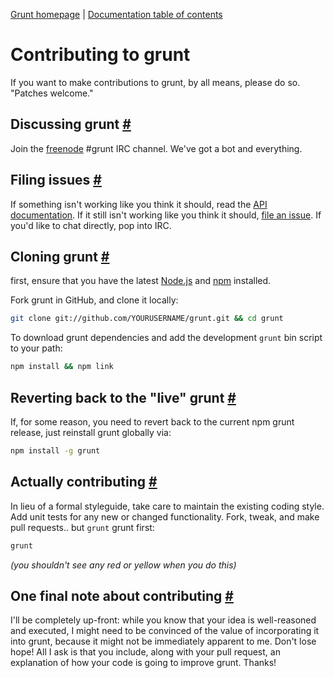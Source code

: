 [Grunt homepage](https://github.com/cowboy/grunt) | [Documentation table of contents](toc.md)

# Contributing to grunt

If you want to make contributions to grunt, by all means, please do so. "Patches welcome."

## Discussing grunt <a name="discussing-grunt" href="#discussing-grunt" title="Link to this section">#</a>

Join the [freenode](http://freenode.net/) #grunt IRC channel. We've got a bot and everything.

## Filing issues <a name="filing-issues" href="#filing-issues" title="Link to this section">#</a>

If something isn't working like you think it should, read the [API documentation](api.md). If it still isn't working like you think it should, [file an issue](https://github.com/cowboy/grunt/issues). If you'd like to chat directly, pop into IRC.

## Cloning grunt <a name="cloning-grunt" href="#cloning-grunt" title="Link to this section">#</a>

first, ensure that you have the latest [Node.js](http://nodejs.org/) and [npm](http://npmjs.org/) installed.

Fork grunt in GitHub, and clone it locally:

```bash
git clone git://github.com/YOURUSERNAME/grunt.git && cd grunt
```

To download grunt dependencies and add the development `grunt` bin script to your path:

```bash
npm install && npm link
```

## Reverting back to the "live" grunt <a name="reverting-back-to-the-live-grunt" href="#reverting-back-to-the-live-grunt" title="Link to this section">#</a>

If, for some reason, you need to revert back to the current npm grunt release, just reinstall grunt globally via:

```bash
npm install -g grunt
```

## Actually contributing <a name="actually-contributing" href="#actually-contributing" title="Link to this section">#</a>

In lieu of a formal styleguide, take care to maintain the existing coding style. Add unit tests for any new or changed functionality. Fork, tweak, and make pull requests.. but `grunt` grunt first:

```bash
grunt
```

_(you shouldn't see any red or yellow when you do this)_

## One final note about contributing <a name="one-final-note-about-contributing" href="#one-final-note-about-contributing" title="Link to this section">#</a>

I'll be completely up-front: while you know that your idea is well-reasoned and executed, I might need to be convinced of the value of incorporating it into grunt, because it might not be immediately apparent to me. Don't lose hope! All I ask is that you include, along with your pull request, an explanation of how your code is going to improve grunt. Thanks!
